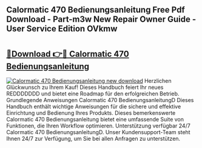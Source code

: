 ## Calormatic 470 Bedienungsanleitung Free Pdf Download - Part-m3w New Repair Owner Guide - User Service Edition OVkmw

# <h2><a href="http://df61xbl.blite.top/?on=Calormatic+470+Bedienungsanleitung">🔗Download 👉🔴 Calormatic 470 Bedienungsanleitung</a></h2>

[![Calormatic 470 Bedienungsanleitung new download](https://i.imgur.com/lujVjoI.png)](http://df61xbl.blite.top/?on=Calormatic+470+Bedienungsanleitung)
Herzlichen Glückwunsch zu Ihrem Kauf! Dieses Handbuch feiert Ihr neues REDDDDDDD und bietet eine Roadmap für den erfolgreichen Betrieb. Grundlegende Anweisungen Calormatic 470 BedienungsanleitungD Dieses Handbuch enthält wichtige Anweisungen für die sichere und effektive Einrichtung und Bedienung Ihres Produkts. Dieses bemerkenswerte Calormatic 470 Bedienungsanleitung bietet eine umfassende Suite von Funktionen, die Ihren Workflow optimieren. Unterstützung verfügbar 24/7 Calormatic 470 BedienungsanleitungD. Unser Kundensupport-Team steht Ihnen 24/7 zur Verfügung, um Sie bei allen Anfragen zu unterstützen.
